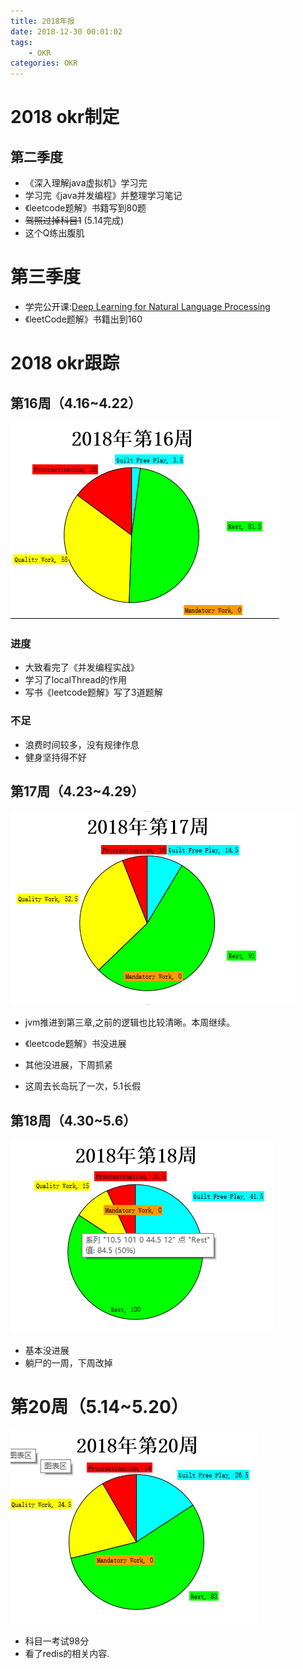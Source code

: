 ```yaml
---
title: 2018年报
date: 2018-12-30 00:01:02
tags: 
	- OKR
categories: OKR
---
```


# 2018 okr制定

## 第二季度

- 《深入理解java虚拟机》学习完
- 学习完《java并发编程》并整理学习笔记
- 《leetcode题解》书籍写到80题
- ~~驾照过掉科目1~~ (5.14完成)
- 这个Q练出腹肌


# 第三季度

* 学完公开课:[Deep Learning for Natural Language Processing](http://cs224d.stanford.edu/index.html)
* 《leetCode题解》书籍出到160

# 2018 okr跟踪

## 第16周（4.16~4.22）

![16](2018/16.png)

### 进度

* 大致看完了《并发编程实战》
* 学习了localThread的作用
* 写书《leetcode题解》写了3道题解


### 不足

* 浪费时间较多，没有规律作息
* 健身坚持得不好

## 第17周（4.23~4.29）

![17](2018/17.png)

- jvm推进到第三章,之前的逻辑也比较清晰。本周继续。


- 《leetcode题解》书没进展
- 其他没进展，下周抓紧
- 这周去长岛玩了一次，5.1长假

##  第18周（4.30~5.6）

![18](2018/18.png)

- 基本没进展
- 躺尸的一周，下周改掉

# 第20周（5.14~5.20）

![18](2018/20.png)

* 科目一考试98分
* 看了redis的相关内容.



